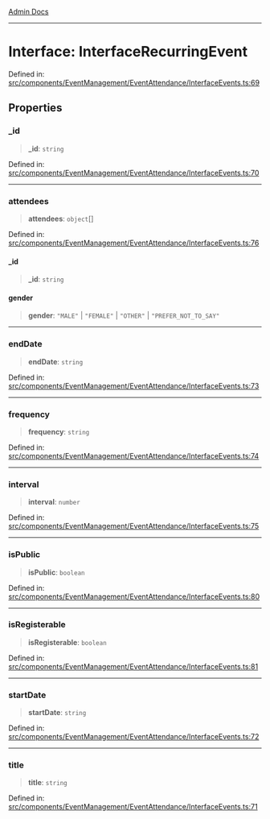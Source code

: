 [Admin Docs](/)

***

# Interface: InterfaceRecurringEvent

Defined in: [src/components/EventManagement/EventAttendance/InterfaceEvents.ts:69](https://github.com/abhassen44/talawa-admin/blob/285f7384c3d26b5028a286d84f89b85120d130a2/src/components/EventManagement/EventAttendance/InterfaceEvents.ts#L69)

## Properties

### \_id

> **\_id**: `string`

Defined in: [src/components/EventManagement/EventAttendance/InterfaceEvents.ts:70](https://github.com/abhassen44/talawa-admin/blob/285f7384c3d26b5028a286d84f89b85120d130a2/src/components/EventManagement/EventAttendance/InterfaceEvents.ts#L70)

***

### attendees

> **attendees**: `object`[]

Defined in: [src/components/EventManagement/EventAttendance/InterfaceEvents.ts:76](https://github.com/abhassen44/talawa-admin/blob/285f7384c3d26b5028a286d84f89b85120d130a2/src/components/EventManagement/EventAttendance/InterfaceEvents.ts#L76)

#### \_id

> **\_id**: `string`

#### gender

> **gender**: `"MALE"` \| `"FEMALE"` \| `"OTHER"` \| `"PREFER_NOT_TO_SAY"`

***

### endDate

> **endDate**: `string`

Defined in: [src/components/EventManagement/EventAttendance/InterfaceEvents.ts:73](https://github.com/abhassen44/talawa-admin/blob/285f7384c3d26b5028a286d84f89b85120d130a2/src/components/EventManagement/EventAttendance/InterfaceEvents.ts#L73)

***

### frequency

> **frequency**: `string`

Defined in: [src/components/EventManagement/EventAttendance/InterfaceEvents.ts:74](https://github.com/abhassen44/talawa-admin/blob/285f7384c3d26b5028a286d84f89b85120d130a2/src/components/EventManagement/EventAttendance/InterfaceEvents.ts#L74)

***

### interval

> **interval**: `number`

Defined in: [src/components/EventManagement/EventAttendance/InterfaceEvents.ts:75](https://github.com/abhassen44/talawa-admin/blob/285f7384c3d26b5028a286d84f89b85120d130a2/src/components/EventManagement/EventAttendance/InterfaceEvents.ts#L75)

***

### isPublic

> **isPublic**: `boolean`

Defined in: [src/components/EventManagement/EventAttendance/InterfaceEvents.ts:80](https://github.com/abhassen44/talawa-admin/blob/285f7384c3d26b5028a286d84f89b85120d130a2/src/components/EventManagement/EventAttendance/InterfaceEvents.ts#L80)

***

### isRegisterable

> **isRegisterable**: `boolean`

Defined in: [src/components/EventManagement/EventAttendance/InterfaceEvents.ts:81](https://github.com/abhassen44/talawa-admin/blob/285f7384c3d26b5028a286d84f89b85120d130a2/src/components/EventManagement/EventAttendance/InterfaceEvents.ts#L81)

***

### startDate

> **startDate**: `string`

Defined in: [src/components/EventManagement/EventAttendance/InterfaceEvents.ts:72](https://github.com/abhassen44/talawa-admin/blob/285f7384c3d26b5028a286d84f89b85120d130a2/src/components/EventManagement/EventAttendance/InterfaceEvents.ts#L72)

***

### title

> **title**: `string`

Defined in: [src/components/EventManagement/EventAttendance/InterfaceEvents.ts:71](https://github.com/abhassen44/talawa-admin/blob/285f7384c3d26b5028a286d84f89b85120d130a2/src/components/EventManagement/EventAttendance/InterfaceEvents.ts#L71)
